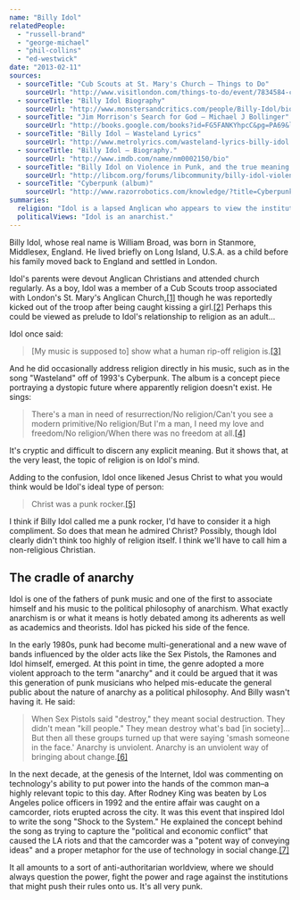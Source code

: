 ```yaml
---
name: "Billy Idol"
relatedPeople:
  - "russell-brand"
  - "george-michael"
  - "phil-collins"
  - "ed-westwick"
date: "2013-02-11"
sources:
  - sourceTitle: "Cub Scouts at St. Mary's Church – Things to Do"
    sourceUrl: "http://www.visitlondon.com/things-to-do/event/7834584-cub-scouts-at-st-marys-church"
  - sourceTitle: "Billy Idol Biography"
    sourceUrl: "http://www.monstersandcritics.com/people/Billy-Idol/biography/"
  - sourceTitle: "Jim Morrison's Search for God – Michael J Bollinger"
    sourceUrl: "http://books.google.com/books?id=FG5FANKYhpcC&pg=PA69&lpg=PA69&dq=Billy+Idol+to+show+what+a+human+rip-off+religion+is&source=bl&ots=e727UlrbyE&sig=Q16GAxuFNWDpeIIehpW2OM5XP_0&hl=en&sa=X&ei=eakCUeqcFsLhiAKJhYDwBg&ved=0CDkQ6AEwAQ#v=onepage&q=Billy%20Idol%20to%20show%20what%20a%20human%20rip-off%20religion%20is&f=false"
  - sourceTitle: "Billy Idol – Wasteland Lyrics"
    sourceUrl: "http://www.metrolyrics.com/wasteland-lyrics-billy-idol.html"
  - sourceTitle: "Billy Idol – Biography."
    sourceUrl: "http://www.imdb.com/name/nm0002150/bio"
  - sourceTitle: "Billy Idol on Violence in Punk, and the true meaning of \"Anarchy.\""
    sourceUrl: "http://libcom.org/forums/libcommunity/billy-idol-violence-punk-true-meaning-anarchy-30012012"
  - sourceTitle: "Cyberpunk (album)"
    sourceUrl: "http://www.razorrobotics.com/knowledge/?title=Cyberpunk_%28album%29"
summaries:
  religion: "Idol is a lapsed Anglican who appears to view the institution of religion negatively."
  politicalViews: "Idol is an anarchist."
---
```


Billy Idol, whose real name is William Broad, was born in Stanmore, Middlesex, England. He lived briefly on Long Island, U.S.A. as a child before his family moved back to England and settled in London.

Idol's parents were devout Anglican Christians and attended church regularly. As a boy, Idol was a member of a Cub Scouts troop associated with London's St. Mary's Anglican Church,<a class="source-citation" href="#http%3A%2F%2Fwww.visitlondon.com%2Fthings-to-do%2Fevent%2F7834584-cub-scouts-at-st-marys-church" title="Cub Scouts at St. Mary&apos;s Church – Things to Do">[1]</a> though he was reportedly kicked out of the troop after being caught kissing a girl.<a class="source-citation" href="#http%3A%2F%2Fwww.monstersandcritics.com%2Fpeople%2FBilly-Idol%2Fbiography%2F" title="Billy Idol Biography">[2]</a> Perhaps this could be viewed as prelude to Idol's relationship to religion as an adult…

Idol once said:

>[My music is supposed to] show what a human rip-off religion is.<a class="source-citation" href="#http%3A%2F%2Fbooks.google.com%2Fbooks%3Fid%3DFG5FANKYhpcC%26pg%3DPA69%26lpg%3DPA69%26dq%3DBilly%2BIdol%2Bto%2Bshow%2Bwhat%2Ba%2Bhuman%2Brip-off%2Breligion%2Bis%26source%3Dbl%26ots%3De727UlrbyE%26sig%3DQ16GAxuFNWDpeIIehpW2OM5XP_0%26hl%3Den%26sa%3DX%26ei%3DeakCUeqcFsLhiAKJhYDwBg%26ved%3D0CDkQ6AEwAQ%23v%3Donepage%26q%3DBilly%2520Idol%2520to%2520show%2520what%2520a%2520human%2520rip-off%2520religion%2520is%26f%3Dfalse" title="Jim Morrison&apos;s Search for God – Michael J Bollinger">[3]</a>

And he did occasionally address religion directly in his music, such as in the song "Wasteland" off of 1993's Cyberpunk. The album is a concept piece portraying a dystopic future where apparently religion doesn't exist. He sings:

>There's a man in need of resurrection/No religion/Can't you see a modern primitive/No religion/But I'm a man, I need my love and freedom/No religion/When there was no freedom at all.<a class="source-citation" href="#http%3A%2F%2Fwww.metrolyrics.com%2Fwasteland-lyrics-billy-idol.html" title="Billy Idol – Wasteland Lyrics">[4]</a>

It's cryptic and difficult to discern any explicit meaning. But it shows that, at the very least, the topic of religion is on Idol's mind.

Adding to the confusion, Idol once likened Jesus Christ to what you would think would be Idol's ideal type of person:

>Christ was a punk rocker.<a class="source-citation" href="#http%3A%2F%2Fwww.imdb.com%2Fname%2Fnm0002150%2Fbio" title="Billy Idol – Biography.">[5]</a>

I think if Billy Idol called me a punk rocker, I'd have to consider it a high compliment. So does that mean he admired Christ? Possibly, though Idol clearly didn't think too highly of religion itself. I think we'll have to call him a non-religious Christian.


## The cradle of anarchy

Idol is one of the fathers of punk music and one of the first to associate himself and his music to the political philosophy of anarchism. What exactly anarchism is or what it means is hotly debated among its adherents as well as academics and theorists. Idol has picked his side of the fence.

In the early 1980s, punk had become multi-generational and a new wave of bands influenced by the older acts like the Sex Pistols, the Ramones and Idol himself, emerged. At this point in time, the genre adopted a more violent approach to the term "anarchy" and it could be argued that it was this generation of punk musicians who helped mis-educate the general public about the nature of anarchy as a political philosophy. And Billy wasn't having it. He said:

>When Sex Pistols said "destroy," they meant social destruction. They didn't mean "kill people." They mean destroy what's bad [in society]… But then all these groups turned up that were saying 'smash someone in the face.' Anarchy is unviolent. Anarchy is an unviolent way of bringing about change.<a class="source-citation" href="#http%3A%2F%2Flibcom.org%2Fforums%2Flibcommunity%2Fbilly-idol-violence-punk-true-meaning-anarchy-30012012" title="Billy Idol on Violence in Punk, and the true meaning of &quot;Anarchy.&quot;">[6]</a>

In the next decade, at the genesis of the Internet, Idol was commenting on technology's ability to put power into the hands of the common man–a highly relevant topic to this day. After Rodney King was beaten by Los Angeles police officers in 1992 and the entire affair was caught on a camcorder, riots erupted across the city. It was this event that inspired Idol to write the song "Shock to the System." He explained the concept behind the song as trying to capture the "political and economic conflict" that caused the LA riots and that the camcorder was a "potent way of conveying ideas" and a proper metaphor for the use of technology in social change.<a class="source-citation" href="#http%3A%2F%2Fwww.razorrobotics.com%2Fknowledge%2F%3Ftitle%3DCyberpunk_%2528album%2529" title="Cyberpunk (album)">[7]</a>

It all amounts to a sort of anti-authoritarian worldview, where we should always question the power, fight the power and rage against the institutions that might push their rules onto us. It's all very punk.